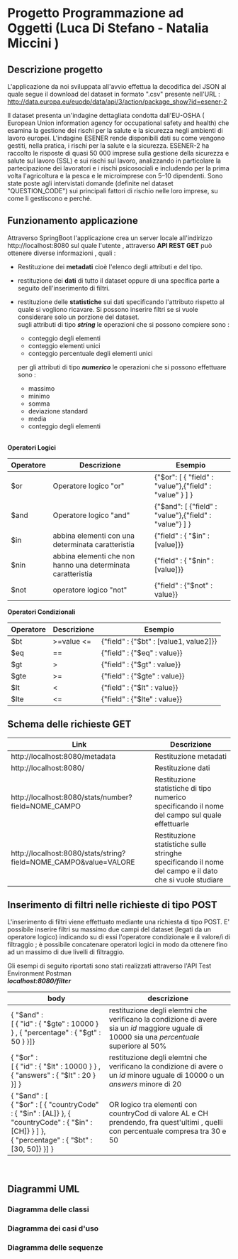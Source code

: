 # Progetto Programmazione ad Oggetti (Luca Di Stefano - Natalia Miccini ) 


## Descrizione progetto

L'applicazione da noi sviluppata all'avvio effettua la decodifica del JSON al quale segue il download del dataset in formato ".csv" presente nell'URL :
http://data.europa.eu/euodp/data/api/3/action/package_show?id=esener-2

Il dataset presenta un'indagine dettagliata condotta dall'EU-OSHA ( European Union information agency for occupational safety and health) che esamina la gestione dei rischi per la salute e la sicurezza negli ambienti di lavoro europei. L'indagine ESENER rende disponibili dati su come vengono gestiti, nella pratica, i rischi per la salute e la sicurezza.
ESENER-2 ha raccolto le risposte di quasi 50 000 imprese sulla gestione della sicurezza e salute sul lavoro (SSL) e sui rischi sul lavoro, analizzando in particolare la partecipazione dei lavoratori e i rischi psicosociali e includendo 
per la prima volta l'agricoltura e la pesca e le microimprese con 5–10 dipendenti.
Sono state poste agli intervistati domande (definite nel dataset "QUESTION_CODE") sui principali fattori di rischio nelle loro imprese, su come li gestiscono e perché.


## Funzionamento applicazione
Attraverso SpringBoot l'applicazione crea un server locale all'indirizzo http://localhost:8080 sul quale l'utente , attraverso **API REST GET** può ottenere diverse informazioni , quali :

* Restituzione dei **metadati**  cioè l'elenco degli attributi e del tipo.
* restituzione dei **dati**  di tutto il dataset oppure di una specifica parte a seguito dell'inserimento di filtri.
* restituzione delle **statistiche** sui dati specificando l'attributo rispetto al quale si vogliono ricavare. Si possono inserire filtri se si vuole considerare solo un porzione del dataset.<br/>
  sugli attributi di tipo ***string*** le operazioni che si possono compiere sono : 
  - conteggio degli elementi
  - conteggio elementi unici
  - conteggio percentuale degli elementi unici
  
  per gli attributi di tipo ***numerico*** le operazioni che si possono effettuare sono : 
  - massimo 
  - minimo
  - somma 
  - deviazione standard
  - media 
  - conteggio degli elementi
  <br/>
  
 **Operatori Logici**

| Operatore | Descrizione |Esempio |
| --- | --- | --- |
| $or | Operatore logico "or" | {"$or": [ { "field" : "value"},{"field" : "value" } ] } |
| $and | Operatore logico "and" |{"$and": [ {"field" : "value"},{"field" : "value"} ] } |
| $in  | abbina elementi con una determinata caratteristia  | {"field" : { "$in" : [value]}} |
| $nin |  abbina elementi che non hanno una determinata caratteristia |{"field" : { "$nin" : [value]}} |
| $not | operatore logico "not" | {"field" : {"$not" : value}} |

**Operatori Condizionali**

| Operatore | Descrizione | Esempio |
| --- | --- | ---|
| $bt | >=value <= | {"field" : {"$bt" : [value1, value2]}} |
| $eq | == | {"field" : {"$eq" : value}} |
| $gt | > | {"field" : {"$gt" : value}} |
| $gte | >= | {"field" : {"$gte" : value}} |
| $lt | < | {"field" : {"$lt" : value}} |
| $lte | <= | {"field" : {"$lte" : value}} |

  
  
## Schema delle richieste GET
| **Link** | **Descrizione** |
| --- | --- |
| http://localhost:8080/metadata | Restituzione metadati |
| http://localhost:8080/ | Restituzione dati |
| http://localhost:8080/stats/number?field=NOME_CAMPO | Restituzione statistiche di tipo numerico specificando il nome del campo sul quale effettuarle|
| http://localhost:8080/stats/string?field=NOME_CAMPO&value=VALORE | Restituzione statistiche sulle stringhe <br/> specificando il nome del campo e il dato che si vuole studiare |

## Inserimento di filtri nelle richieste di tipo POST

L'inserimento di filtri viene effettuato mediante una richiesta di tipo POST.
E' possibile inserire filtri su massimo due campi del dataset (legati da un operatore logico) indicando su di essi l'operatore condizionale e il valore/i di filtraggio ; è possibile concatenare operatori logici in modo da ottenere fino ad un massimo di due livelli di filtraggio.

Gli esempi di seguito riportati sono stati realizzati attraverso l'API Test Environment Postman </br>
***localhost:8080/filter***


| **body** | **descrizione** |
| --- | --- | 
|{ "$and" : <br/> [ { "id" : { "$gte" : 10000 } } , { "percentage" : { "$gt" : 50 } }]} | restituzione degli elemtni che verificano la condizione di avere sia un *id* maggiore uguale di 10000 sia una *percentuale* superiore al 50%|
|{ "$or" : </br> [ { "id" : { "$lt" : 10000 } } , { "answers" : { "$lt" : 20 } }] } | restituzione degli elemtni che verificano la condizione di avere o un *id* minore uguale di  10000 o un *answers* minore di 20 |
|{ "$and" : [</br> { "$or" : [ { "countryCode" : { "$in" : [AL]} },  { "countryCode" : { "$in" : [CH]} } ] }, </br>	{ "percentage" : { "$bt" : [30, 50]} }] }| OR logico tra elementi con countryCod di valore AL e CH prendendo, fra quest'ultimi ,  quelli con percentuale compresa tra 30 e 50|



<br>


## Diagrammi UML

### Diagramma delle classi 

### Diagramma dei casi d'uso

### Diagramma delle sequenze

